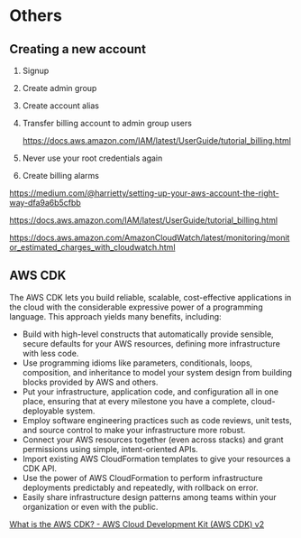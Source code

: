# Others

## Creating a new account

1. Signup
2. Create admin group
3. Create account alias
4. Transfer billing account to admin group users

    <https://docs.aws.amazon.com/IAM/latest/UserGuide/tutorial_billing.html>

5. Never use your root credentials again
6. Create billing alarms

<https://medium.com/@harrietty/setting-up-your-aws-account-the-right-way-dfa9a6b5cfbb>

<https://docs.aws.amazon.com/IAM/latest/UserGuide/tutorial_billing.html>

<https://docs.aws.amazon.com/AmazonCloudWatch/latest/monitoring/monitor_estimated_charges_with_cloudwatch.html>

## AWS CDK

The AWS CDK lets you build reliable, scalable, cost-effective applications in the cloud with the considerable expressive power of a programming language. This approach yields many benefits, including:

- Build with high-level constructs that automatically provide sensible, secure defaults for your AWS resources, defining more infrastructure with less code.
- Use programming idioms like parameters, conditionals, loops, composition, and inheritance to model your system design from building blocks provided by AWS and others.
- Put your infrastructure, application code, and configuration all in one place, ensuring that at every milestone you have a complete, cloud-deployable system.
- Employ software engineering practices such as code reviews, unit tests, and source control to make your infrastructure more robust.
- Connect your AWS resources together (even across stacks) and grant permissions using simple, intent-oriented APIs.
- Import existing AWS CloudFormation templates to give your resources a CDK API.
- Use the power of AWS CloudFormation to perform infrastructure deployments predictably and repeatedly, with rollback on error.
- Easily share infrastructure design patterns among teams within your organization or even with the public.

[What is the AWS CDK? - AWS Cloud Development Kit (AWS CDK) v2](https://docs.aws.amazon.com/cdk/v2/guide/home.html)
